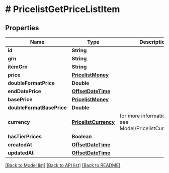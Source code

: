 # # PricelistGetPriceListItem


## Properties 


Name | Type | Description | Notes
------------ | ------------- | ------------- | -------------
**id**| **String** |   | [optional]
**grn**| **String** |   | [optional]
**itemGrn**| **String** |   | [optional]
**price**| [**PricelistMoney**](PricelistMoney.md) |   | [optional]
**doubleFormatPrice**| **Double** |   | [optional]
**endDatePrice**| [**OffsetDateTime**](OffsetDateTime.md) |   | [optional]
**basePrice**| [**PricelistMoney**](PricelistMoney.md) |   | [optional]
**doubleFormatBasePrice**| **Double** |   | [optional]
**currency**| [**PricelistCurrency**](PricelistCurrency.md) |  for more information please, see Model/PricelistCurrency.php  | [optional] [default to PricelistCurrency.XXX]
**hasTierPrices**| **Boolean** |   | [optional]
**createdAt**| [**OffsetDateTime**](OffsetDateTime.md) |   | [optional]
**updatedAt**| [**OffsetDateTime**](OffsetDateTime.md) |   | [optional]


[[Back to Model list]](../../README.md#models) [[Back to API list]](../../README.md#endpoints) [[Back to README]](../../README.md)

